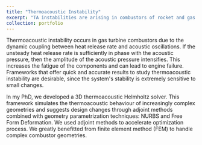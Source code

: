 ```yaml
---
title: "Thermoacoustic Instability"
excerpt: "TA instabilities are arising in combustors of rocket and gas turbine engines.<br/><img src='/images/projects/thermoacoustics/azimuthal.gif' width='600' style='border:1px solid #000000'>"
collection: portfolio
---
```


Thermoacoustic instability occurs in gas turbine combustors due to the dynamic coupling between heat release rate and acoustic oscillations. If the unsteady heat release rate is sufficiently in phase with the acoustic pressure, then the amplitude of the acoustic pressure intensifies. This increases the fatigue of the components and can lead to engine failure. Frameworks that offer quick and accurate results to study thermoacoustic instability are desirable, since the system's stability is extremely sensitive to small changes. 

In my PhD, we developed a 3D thermoacoustic Helmholtz solver. This framework simulates the thermoacoustic behaviour of increasingly complex geometries and suggests design changes through adjoint methods combined with geometry parametrization techniques: NURBS and Free Form Deformation. We used adjoint methods to accelerate optimization process. We greatly benefitted from finite element method (FEM) to handle complex combustor geometries.
